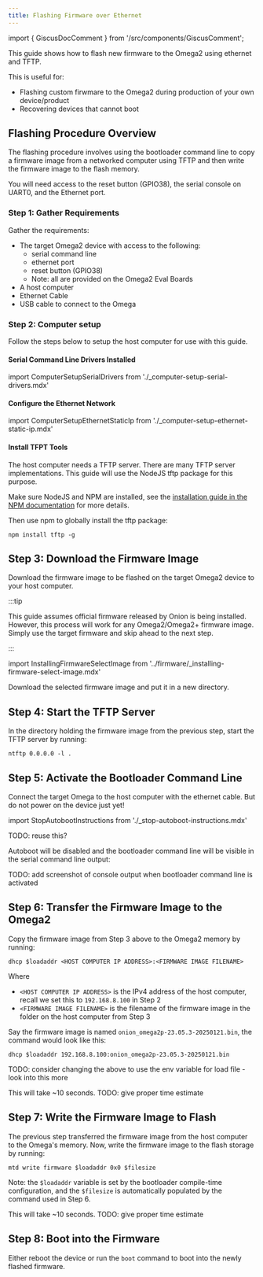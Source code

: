 ```yaml
---
title: Flashing Firmware over Ethernet
---
```


import { GiscusDocComment } from '/src/components/GiscusComment';

This guide shows how to flash new firmware to the Omega2 using ethernet and TFTP. 

This is useful for:
- Flashing custom firwmare to the Omega2 during production of your own device/product
- Recovering devices that cannot boot

## Flashing Procedure Overview

The flashing procedure involves using the bootloader command line to copy a firmware image from a networked computer using TFTP and then write the firmware image to the flash memory.

You will need access to the reset button (GPIO38), the serial console on UART0, and the Ethernet port.

<!-- TODO: consider adding this guide is for connecting the omega directly to a computer, but it's also possible to connect the host computer and the target omega to an ethernet switch and accomplish the same thing, just need to know the ip address of the host computer -->

### Step 1: Gather Requirements

Gather the requirements:
- The target Omega2 device with access to the following:
    - serial command line
    - ethernet port
    - reset button (GPIO38)
    - Note: all are provided on the Omega2 Eval Boards
- A host computer
- Ethernet Cable
- USB cable to connect to the Omega

### Step 2: Computer setup

Follow the steps below to setup the host computer for use with this guide.

#### Serial Command Line Drivers Installed

import ComputerSetupSerialDrivers from './_computer-setup-serial-drivers.mdx'

<ComputerSetupSerialDrivers/>

#### Configure the Ethernet Network

import ComputerSetupEthernetStaticIp from './_computer-setup-ethernet-static-ip.mdx'

<ComputerSetupEthernetStaticIp/>

#### Install TFPT Tools

The host computer needs a TFTP server. There are many TFTP server implementations. This guide will use the NodeJS tftp package for this purpose.

Make sure NodeJS and NPM are installed, see the [installation guide in the NPM documentation](https://docs.npmjs.com/downloading-and-installing-node-js-and-npm) for more details.

Then use npm to globally install the tftp package:

```
npm install tftp -g
```

## Step 3: Download the Firmware Image

Download the firmware image to be flashed on the target Omega2 device to your host computer.

:::tip

This guide assumes official firmware released by Onion is being installed. However, this process will work for any Omega2/Omega2+ firmware image. Simply use the target firmware and skip ahead to the next step.

:::

import InstallingFirmwareSelectImage from '../firmware/_installing-firmware-select-image.mdx'

<InstallingFirmwareSelectImage/>

Download the selected firmware image and put it in a new directory.

## Step 4: Start the TFTP Server

In the directory holding the firmware image from the previous step, start the TFTP server by running:

```
ntftp 0.0.0.0 -l .
```

## Step 5: Activate the Bootloader Command Line

Connect the target Omega to the host computer with the ethernet cable. But do not power on the device just yet!

import StopAutobootInstructions from './_stop-autoboot-instructions.mdx'

<StopAutobootInstructions/>

TODO: reuse this?

Autoboot will be disabled and the bootloader command line will be visible in the serial command line output:

TODO: add screenshot of console output when bootloader command line is activated


## Step 6: Transfer the Firmware Image to the Omega2

Copy the firmware image from Step 3 above to the Omega2 memory by running:

```
dhcp $loadaddr <HOST COMPUTER IP ADDRESS>:<FIRMWARE IMAGE FILENAME>
```

Where
- `<HOST COMPUTER IP ADDRESS>` is the IPv4 address of the host computer, recall we set this to `192.168.8.100` in Step 2
- `<FIRMWARE IMAGE FILENAME>` is the filename of the firmware image in the folder on the host computer from Step 3

Say the firmware image is named `onion_omega2p-23.05.3-20250121.bin`, the command would look like this:

```
dhcp $loadaddr 192.168.8.100:onion_omega2p-23.05.3-20250121.bin
```

TODO: consider changing the above to use the env variable for load file - look into this more

This will take ~10 seconds. TODO: give proper time estimate

## Step 7: Write the Firmware Image to Flash

The previous step transferred the firmware image from the host computer to the Omega's memory. Now, write the firmware image to the flash storage by running: 

```
mtd write firmware $loadaddr 0x0 $filesize
```

Note: the `$loadaddr` variable is set by the bootloader compile-time configuration, and the `$filesize` is automatically populated by the command used in Step 6.

This will take ~10 seconds. TODO: give proper time estimate

## Step 8: Boot into the Firmware

Either reboot the device or run the `boot` command to boot into the newly flashed firmware.

<GiscusDocComment />
